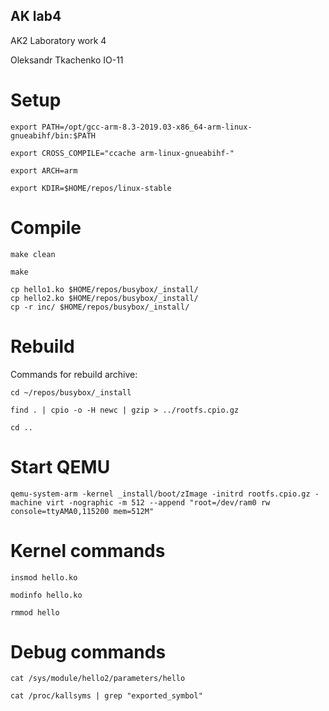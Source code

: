 ## AK lab4
AK2 Laboratory work 4

Oleksandr Tkachenko IO-11

# Setup

```
export PATH=/opt/gcc-arm-8.3-2019.03-x86_64-arm-linux-gnueabihf/bin:$PATH
```
```
export CROSS_COMPILE="ccache arm-linux-gnueabihf-"
```
```
export ARCH=arm
```
```
export KDIR=$HOME/repos/linux-stable
```
# Compile

```
make clean
```
```
make
```
```
cp hello1.ko $HOME/repos/busybox/_install/
cp hello2.ko $HOME/repos/busybox/_install/
cp -r inc/ $HOME/repos/busybox/_install/
```
# Rebuild

Commands for rebuild archive:
```
cd ~/repos/busybox/_install
```
```
find . | cpio -o -H newc | gzip > ../rootfs.cpio.gz
```
```
cd ..
```
# Start QEMU

```
qemu-system-arm -kernel _install/boot/zImage -initrd rootfs.cpio.gz -machine virt -nographic -m 512 --append "root=/dev/ram0 rw console=ttyAMA0,115200 mem=512M"
```
# Kernel commands

```
insmod hello.ko
```
```
modinfo hello.ko
```
```
rmmod hello
```

# Debug commands
```
cat /sys/module/hello2/parameters/hello
```
```
cat /proc/kallsyms | grep "exported_symbol" 
```
